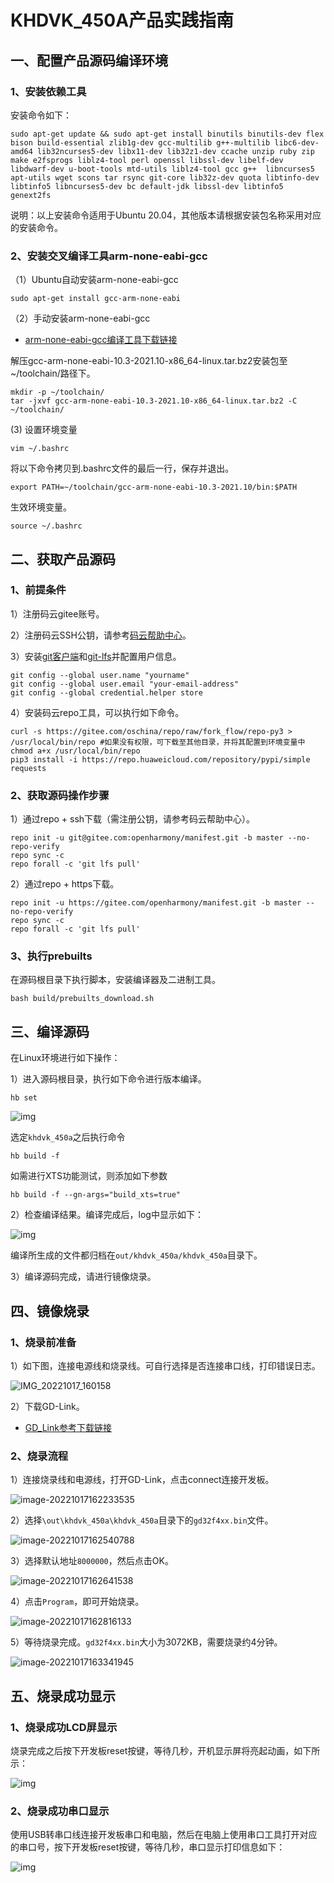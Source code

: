 # KHDVK_450A产品实践指南

## 一、配置产品源码编译环境

### 1、安装依赖工具

安装命令如下：

```
sudo apt-get update && sudo apt-get install binutils binutils-dev flex bison build-essential zlib1g-dev gcc-multilib g++-multilib libc6-dev-amd64 lib32ncurses5-dev libx11-dev lib32z1-dev ccache unzip ruby zip make e2fsprogs liblz4-tool perl openssl libssl-dev libelf-dev libdwarf-dev u-boot-tools mtd-utils liblz4-tool gcc g++  libncurses5 apt-utils wget scons tar rsync git-core lib32z-dev quota libtinfo-dev libtinfo5 libncurses5-dev bc default-jdk libssl-dev libtinfo5 genext2fs 
```

说明：以上安装命令适用于Ubuntu 20.04，其他版本请根据安装包名称采用对应的安装命令。

### **2、安装交叉编译工具arm-none-eabi-gcc**

（1）Ubuntu自动安装arm-none-eabi-gcc

```
sudo apt-get install gcc-arm-none-eabi
```

（2）手动安装arm-none-eabi-gcc

  - [arm-none-eabi-gcc编译工具下载链接](https://developer.arm.com/-/media/Files/downloads/gnu-rm/10.3-2021.10/gcc-arm-none-eabi-10.3-2021.10-x86_64-linux.tar.bz2)

   解压gcc-arm-none-eabi-10.3-2021.10-x86_64-linux.tar.bz2安装包至~/toolchain/路径下。

```
mkdir -p ~/toolchain/
tar -jxvf gcc-arm-none-eabi-10.3-2021.10-x86_64-linux.tar.bz2 -C ~/toolchain/
```

(3) 设置环境变量

```
vim ~/.bashrc
```

将以下命令拷贝到.bashrc文件的最后一行，保存并退出。

```
export PATH=~/toolchain/gcc-arm-none-eabi-10.3-2021.10/bin:$PATH
```

生效环境变量。

```
source ~/.bashrc
```

## 二、获取产品源码

### 1、前提条件

1）注册码云gitee账号。

2）注册码云SSH公钥，请参考[码云帮助中心](https://gitee.com/help/articles/4191)。

3）安装[git客户端](https://git-scm.com/book/zh/v2/%E8%B5%B7%E6%AD%A5-%E5%AE%89%E8%A3%85-Git)和[git-lfs](https://gitee.com/vcs-all-in-one/git-lfs?_from=gitee_search#downloading)并配置用户信息。

```
git config --global user.name "yourname"
git config --global user.email "your-email-address"
git config --global credential.helper store
```

4）安装码云repo工具，可以执行如下命令。

```
curl -s https://gitee.com/oschina/repo/raw/fork_flow/repo-py3 > /usr/local/bin/repo #如果没有权限，可下载至其他目录，并将其配置到环境变量中
chmod a+x /usr/local/bin/repo
pip3 install -i https://repo.huaweicloud.com/repository/pypi/simple requests
```

### 2、获取源码操作步骤

1）通过repo + ssh下载（需注册公钥，请参考码云帮助中心）。

```
repo init -u git@gitee.com:openharmony/manifest.git -b master --no-repo-verify
repo sync -c
repo forall -c 'git lfs pull'
```

2）通过repo + https下载。

```
repo init -u https://gitee.com/openharmony/manifest.git -b master --no-repo-verify
repo sync -c
repo forall -c 'git lfs pull'
```

### 3、执行prebuilts

在源码根目录下执行脚本，安装编译器及二进制工具。

```
bash build/prebuilts_download.sh
```

## 三、编译源码

在Linux环境进行如下操作：

1）进入源码根目录，执行如下命令进行版本编译。

```
hb set
```

![img](./docs/figures/选择编译产品.png)

选定`khdvk_450a`之后执行命令

```
hb build -f
```

如需进行XTS功能测试，则添加如下参数

```
hb build -f --gn-args="build_xts=true"
```

2）检查编译结果。编译完成后，log中显示如下：

![img](./docs/figures/编译成功展示.png)

编译所生成的文件都归档在`out/khdvk_450a/khdvk_450a`目录下。

3）编译源码完成，请进行镜像烧录。

## 四、镜像烧录

### 1、烧录前准备

1）如下图，连接电源线和烧录线。可自行选择是否连接串口线，打印错误日志。

![IMG_20221017_160158](./docs/figures/烧录展示图.png)

2）下载GD-Link。

- [GD_Link参考下载链接](https://www.gd32mcu.com/data/documents/toolSoftware/GD_Link_Programmer_V4.6.10.13769.7z)

### 2、烧录流程

1）连接烧录线和电源线，打开GD-Link，点击connect连接开发板。

![image-20221017162233535](./docs/figures/GD_Link连接开发板.png)

2）选择`\out\khdvk_450a\khdvk_450a`目录下的`gd32f4xx.bin`文件。

![image-20221017162540788](./docs/figures/选中烧录文件.png)

3）选择默认地址`8000000`，然后点击OK。

![image-20221017162641538](./docs/figures/设置烧录地址.png)

4）点击`Program`，即可开始烧录。

![image-20221017162816133](./docs/figures/烧录.png)

5）等待烧录完成。`gd32f4xx.bin`大小为3072KB，需要烧录约4分钟。

![image-20221017163341945](./docs/figures/烧录成功.png)

## 五、烧录成功显示

### 1、烧录成功LCD屏显示

烧录完成之后按下开发板reset按键，等待几秒，开机显示屏将亮起动画，如下所示：

![img](./docs/figures/烧录成功开发板展示.png)

### 2、烧录成功串口显示

使用USB转串口线连接开发板串口和电脑，然后在电脑上使用串口工具打开对应的串口号，按下开发板reset按键，等待几秒，串口显示打印信息如下：

![img](./docs/figures/烧录成功串口显示.png)

